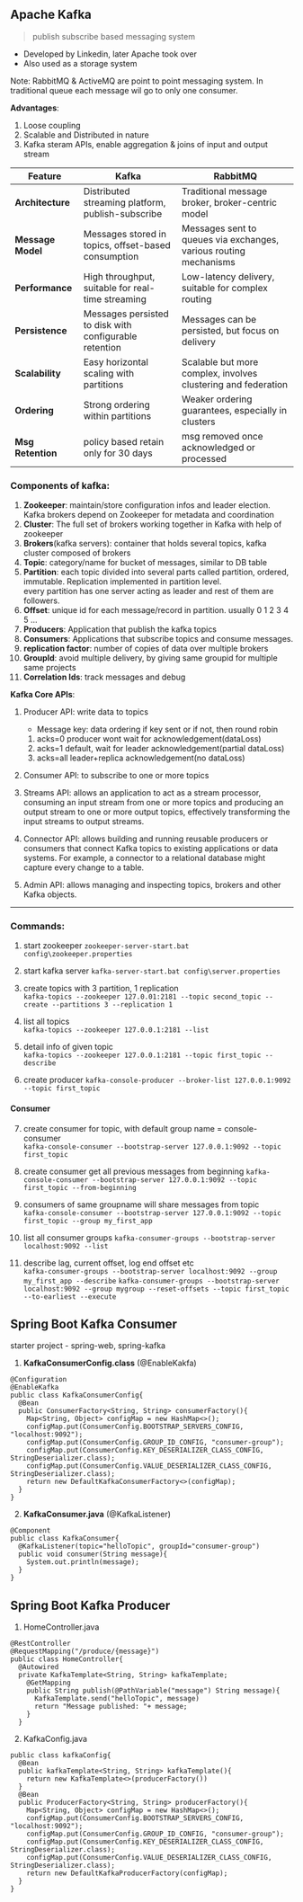 ## Apache Kafka  
> publish subscribe based messaging system

- Developed by Linkedin, later Apache took over  
- Also used as a storage system

Note: RabbitMQ & ActiveMQ are point to point messaging system. In traditional queue each message wil go to only one consumer.  

**Advantages**:
1. Loose coupling
2. Scalable and Distributed in nature  
4. Kafka steram APIs, enable aggregation & joins of input and output stream  

| Feature           | Kafka                                              | RabbitMQ                                          |
|---------------------------------|----------------------------------------------------|--------------------------------------------------|
| **Architecture**  | Distributed streaming platform, publish-subscribe  | Traditional message broker, broker-centric model |
| **Message Model** | Messages stored in topics, offset-based consumption| Messages sent to queues via exchanges, various routing mechanisms |
| **Performance**   | High throughput, suitable for real-time streaming  | Low-latency delivery, suitable for complex routing |
| **Persistence**   | Messages persisted to disk with configurable retention | Messages can be persisted, but focus on delivery |
| **Scalability**   | Easy horizontal scaling with partitions            | Scalable but more complex, involves clustering and federation |
| **Ordering**      | Strong ordering within partitions                  | Weaker ordering guarantees, especially in clusters |
| **Msg Retention** | policy based retain only for 30 days               | msg removed once acknowledged or processed |

### Components of kafka:  
1. **Zookeeper**:  maintain/store configuration infos and leader election. Kafka brokers depend on Zookeeper for metadata and coordination 
2. **Cluster**: The full set of brokers working together in Kafka with help of zookeeper
2. **Brokers**(kafka servers): container that holds several topics, kafka cluster composed of brokers       
3. **Topic**: category/name for bucket of messages, similar to DB table    
6. **Partition**: each topic divided into several parts called partition, ordered, immutable. Replication implemented in partition level.  
every partition has one server acting as leader and rest of them are followers.    
7. **Offset**: unique id for each message/record in partition. usually 0 1 2 3 4 5 ...   
4. **Producers**: Application that publish the kafka topics
5. **Consumers**: Applications that subscribe topics and consume messages. 
8. **replication factor**: number of copies of data over multiple brokers  
9. **GroupId**: avoid multiple delivery, by giving same groupid for multiple same projects   
11. **Correlation Ids**: track messages and debug

**Kafka Core APIs**:  
1. Producer API: write data to topics    
	- Message key: data ordering if key sent or if not, then round robin    
	1. acks=0 producer wont wait for acknowledgement(dataLoss)  
	2. acks=1 default, wait for leader acknowledgement(partial dataLoss)    
	3. acks=all leader+replica acknowledgement(no dataLoss)  
	
2. Consumer API: to subscribe to one or more topics  
3. Streams API: 
allows an application to act as a stream processor, 
consuming an input stream from one or more topics and producing an output stream to one or more output topics, 
effectively transforming the input streams to output streams.
4. Connector API: allows building and running reusable producers or consumers that connect Kafka topics to existing applications or data systems. For example, a connector to a relational database might capture every change to a table.
5. Admin API: allows managing and inspecting topics, brokers and other Kafka objects. 

---

### Commands:

1. start zookeeper
`zookeeper-server-start.bat config\zookeeper.properties`
2. start kafka server
`kafka-server-start.bat config\server.properties`

3. create topics with 3 partition, 1 replication    
`kafka-topics --zookeeper 127.0.01:2181 --topic second_topic --create --partitions 3 --replication 1  `

4. list all topics   
`kafka-topics --zookeeper 127.0.0.1:2181 --list`  
5. detail info of given topic  
`kafka-topics --zookeeper 127.0.0.1:2181 --topic first_topic --describe`

6. create producer 
`kafka-console-producer --broker-list 127.0.0.1:9092 --topic first_topic`
 
#### Consumer
7. create consumer for topic, with default group name = console-consumer <id>   
`kafka-console-consumer --bootstrap-server 127.0.0.1:9092 --topic first_topic`
8. create consumer get all previous messages from beginning 
`kafka-console-consumer --bootstrap-server 127.0.0.1:9092 --topic first_topic --from-beginning`

9. consumers of same groupname will share messages from topic    
`kafka-console-consumer --bootstrap-server 127.0.0.1:9092 --topic first_topic --group my_first_app`

10. list all consumer groups
`kafka-consumer-groups --bootstrap-server localhost:9092 --list`
11. describe lag, current offset, log end offset etc   
`kafka-consumer-groups --bootstrap-server localhost:9092 --group my_first_app --describe`
`kafka-consumer-groups --bootstrap-server localhost:9092 --group mygroup --reset-offsets --topic first_topic  --to-earliest --execute `

	
## Spring Boot Kafka Consumer  
starter project - spring-web, spring-kafka  

1. **KafkaConsumerConfig.class**  (@EnableKakfa)
```
@Configuration
@EnableKafka
public class KafkaConsumerConfig{
  @Bean
  public ConsumerFactory<String, String> consumerFactory(){
    Map<String, Object> configMap = new HashMap<>();
    configMap.put(ConsumerConfig.BOOTSTRAP_SERVERS_CONFIG, "localhost:9092");
    configMap.put(ConsumerConfig.GROUP_ID_CONFIG, "consumer-group");
    configMap.put(ConsumerConfig.KEY_DESERIALIZER_CLASS_CONFIG, StringDeserializer.class);
    configMap.put(ConsumerConfig.VALUE_DESERIALIZER_CLASS_CONFIG, StringDeserializer.class);
    return new DefaultKafkaConsumerFactory<>(configMap);	
  }
}
```
2. **KafkaConsumer.java**  (@KafkaListener)
```
@Component
public class KafkaConsumer{
  @KafkaListener(topic="helloTopic", groupId="consumer-group")
  public void consumer(String message){
    System.out.println(message);
  }
}
```
## Spring Boot Kafka Producer  

1. HomeController.java
```
@RestController
@RequestMapping("/produce/{message}")
public class HomeController{
  @Autowired
  private KafkaTemplate<String, String> kafkaTemplate;	
    @GetMapping
    public String publish(@PathVariable("message") String message){
      KafkaTemplate.send("helloTopic", message)
      return "Message published: "+ message;
    }
  }
```
2. KafkaConfig.java
```
public class kafkaConfig{
  @Bean
  public kafkaTemplate<String, String> kafkaTemplate(){
    return new KafkaTemplate<>(producerFactory())	
  }
  @Bean
  public ProducerFactory<String, String> producerFactory(){
    Map<String, Object> configMap = new HashMap<>();
    configMap.put(ConsumerConfig.BOOTSTRAP_SERVERS_CONFIG, "localhost:9092");
    configMap.put(ConsumerConfig.GROUP_ID_CONFIG, "consumer-group");
    configMap.put(ConsumerConfig.KEY_DESERIALIZER_CLASS_CONFIG, StringDeserializer.class);
    configMap.put(ConsumerConfig.VALUE_DESERIALIZER_CLASS_CONFIG, StringDeserializer.class);
    return new DefaultKafkaProducerFactory(configMap);
  }
}
```

